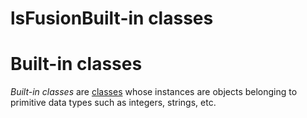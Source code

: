 # lsFusionBuilt-in classes

# Built-in classes

*Built-in classes* are [classes](Classes.md) whose instances are objects belonging to primitive data types such as integers, strings, etc. 


